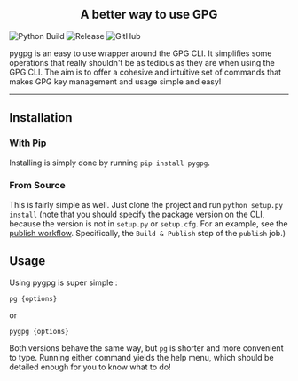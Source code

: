<h2 align="center">A better way to use GPG</h2>

<p align="center">

![Python Build](https://github.com/marier-nico/pygpg/workflows/Python%20Build/badge.svg?branch=add-style-linters)
![Release](https://img.shields.io/github/v/release/marier-nico/pygpg)
![GitHub](https://img.shields.io/github/license/marier-nico/pygpg)

</p>

pygpg is an easy to use wrapper around the GPG CLI. It simplifies some operations that really shouldn't be as tedious
as they are when using the GPG CLI. The aim is to offer a cohesive and intuitive set of commands that makes GPG key
management and usage simple and easy!

---

## Installation

### With Pip

Installing is simply done by running `pip install pygpg`.

### From Source

This is fairly simple as well. Just clone the project and run `python setup.py install` (note that you should specify
the package version on the CLI, because the version is not in `setup.py` or `setup.cfg`. For an example, see the
[publish workflow](.github/workflows/publish.yml). Specifically, the `Build & Publish` step of the `publish` job.)

## Usage

Using pygpg is super simple :

```
pg {options}
```

or

```
pygpg {options}
```

Both versions behave the same way, but `pg` is shorter and more convenient to type. Running either command yields the
help menu, which should be detailed enough for you to know what to do!
